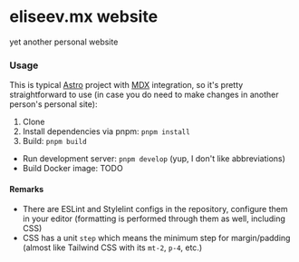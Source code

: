 # eliseev.mx website

yet another personal website

### Usage

This is typical [Astro](https://astro.build) project with [MDX](https://docs.astro.build/en/guides/integrations-guide/mdx) integration, so it's pretty straightforward to use (in case you do need to make changes in another person's personal site):

1. Clone
2. Install dependencies via pnpm: `pnpm install`
3. Build: `pnpm build`

- Run development server: `pnpm develop` (yup, I don't like abbreviations)
- Build Docker image: TODO

#### Remarks

- There are ESLint and Stylelint configs in the repository, configure them in your editor (formatting is performed through them as well, including CSS)
- CSS has a unit `step` which means the minimum step for margin/padding (almost like Tailwind CSS with its `mt-2`, `p-4`, etc.)
